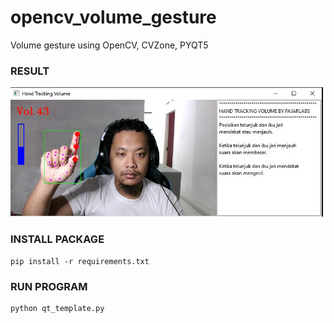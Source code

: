 # opencv_volume_gesture
Volume gesture using OpenCV, CVZone, PYQT5

### RESULT
<img src="https://raw.githubusercontent.com/matahatiai/opencv_volume_gesture/master/example.jpg" width="500" />

### INSTALL PACKAGE

```
pip install -r requirements.txt
```

### RUN PROGRAM

```
python qt_template.py
```
